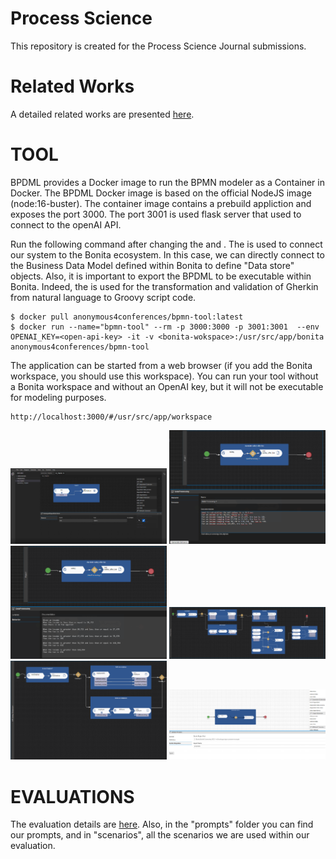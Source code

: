 # Process Science
This repository is created for the Process Science Journal submissions.

# Related Works
A detailed related works are presented <a href="./related_works.pdf">here</a>.


# TOOL
BPDML provides a Docker image to run the BPMN modeler as a Container in Docker.
The BPDML Docker image is based on the official NodeJS image (node:16-buster). The container image contains a prebuild appliction and exposes the port 3000. The port 3001 is used flask server that used to connect to the openAI API.


Run the following command after changing the <openai-key> and <bonita-workspace>. The <bonita-workspace> is used to connect our system to the Bonita ecosystem. In this case, we can directly connect to the Business Data Model defined within Bonita to define "Data store" objects. Also, it is important to export the BPDML to be executable within Bonita. Indeed, the <openai-key> is used for the transformation and validation of Gherkin from natural language to Groovy script code.

	$ docker pull anonymous4conferences/bpmn-tool:latest
	$ docker run --name="bpmn-tool" --rm -p 3000:3000 -p 3001:3001  --env OPENAI_KEY=<open-api-key> -it -v <bonita-wokspace>:/usr/src/app/bonita anonymous4conferences/bpmn-tool


The application can be started from a web browser (if you add the Bonita workspace, you should use this workspace). You can run your tool without a Bonita workspace and without an OpenAI key, but it will not be executable for modeling purposes.
    
    http://localhost:3000/#/usr/src/app/workspace

<img
src="./tool/Screenshot (20).png"
width = "250"
raw=true
/>
<img
src="./tool/Screenshot 2023-07-31 120558.png"
width = "250"
raw=true
/>
<img
src="./tool/Screenshot 2023-07-31 120614.png"
width = "250"
raw=true
/>
<img
src="./tool/Screenshot 2023-11-03 123201.png"
width = "250"
raw=true
/>
<img
src="./tool/Screenshot 2023-11-03 123754.png"
width = "250"
raw=true
/>
<img
src="./tool/Screenshot 2023-11-08 150844.png"
width = "250"
raw=true
/>

# EVALUATIONS
The evaluation details are <a href="./Evaluation__Evaluation.pdf">here</a>. Also, in the "prompts" folder you can find our prompts, and in "scenarios", all the scenarios we are used within our evaluation.
